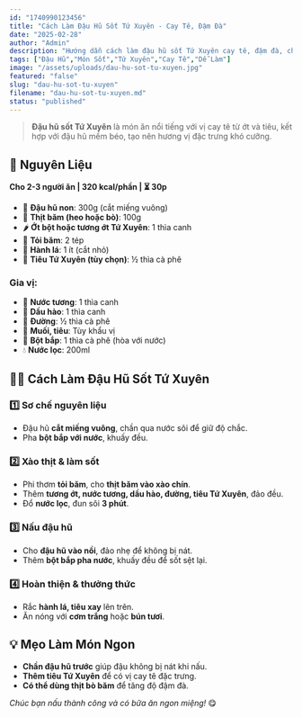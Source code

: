 ```yaml
---
id: "1740990123456"
title: "Cách Làm Đậu Hũ Sốt Tứ Xuyên - Cay Tê, Đậm Đà"
date: "2025-02-28"
author: "Admin"
description: "Hướng dẫn cách làm đậu hũ sốt Tứ Xuyên cay tê, đậm đà, chuẩn vị Trung Hoa, ăn kèm cơm trắng cực ngon."
tags: ["Đậu Hũ","Món Sốt","Tứ Xuyên","Cay Tê","Dễ Làm"]
image: "/assets/uploads/dau-hu-sot-tu-xuyen.jpg"
featured: "false"
slug: "dau-hu-sot-tu-xuyen"
filename: "dau-hu-sot-tu-xuyen.md"
status: "published"
---
```

> **Đậu hũ sốt Tứ Xuyên** là món ăn nổi tiếng với vị cay tê từ ớt và tiêu, kết hợp với đậu hũ mềm béo, tạo nên hương vị đặc trưng khó cưỡng.

## 🛒 **Nguyên Liệu**  
**Cho 2-3 người ăn | 320 kcal/phần | ⏳ 30p**  

- 🥢 **Đậu hũ non**: 300g (cắt miếng vuông)  
- 🥩 **Thịt băm (heo hoặc bò)**: 100g  
- 🌶️ **Ớt bột hoặc tương ớt Tứ Xuyên**: 1 thìa canh  
- 🧄 **Tỏi băm**: 2 tép  
- 🧅 **Hành lá**: 1 ít (cắt nhỏ)  
- 🌿 **Tiêu Tứ Xuyên (tùy chọn)**: ½ thìa cà phê  

### Gia vị:  
- 🥄 **Nước tương**: 1 thìa canh  
- 🥢 **Dầu hào**: 1 thìa canh  
- 🍯 **Đường**: ½ thìa cà phê  
- 🧂 **Muối, tiêu**: Tùy khẩu vị  
- 🥄 **Bột bắp**: 1 thìa cà phê (hòa với nước)  
- 💧 **Nước lọc**: 200ml  

## 👩‍🍳 **Cách Làm Đậu Hũ Sốt Tứ Xuyên**  

### 1️⃣ **Sơ chế nguyên liệu**  
- Đậu hũ **cắt miếng vuông**, chần qua nước sôi để giữ độ chắc.  
- Pha **bột bắp với nước**, khuấy đều.  

### 2️⃣ **Xào thịt & làm sốt**  
- Phi thơm **tỏi băm**, cho **thịt băm vào xào chín**.  
- Thêm **tương ớt, nước tương, dầu hào, đường, tiêu Tứ Xuyên**, đảo đều.  
- Đổ **nước lọc**, đun sôi **3 phút**.  

### 3️⃣ **Nấu đậu hũ**  
- Cho **đậu hũ vào nồi**, đảo nhẹ để không bị nát.  
- Thêm **bột bắp pha nước**, khuấy đều để sốt sệt lại.  

### 4️⃣ **Hoàn thiện & thưởng thức**  
- Rắc **hành lá, tiêu xay** lên trên.  
- Ăn nóng với **cơm trắng** hoặc **bún tươi**.  

## 💡 **Mẹo Làm Món Ngon**  
- **Chần đậu hũ trước** giúp đậu không bị nát khi nấu.  
- **Thêm tiêu Tứ Xuyên** để có vị cay tê đặc trưng.  
- **Có thể dùng thịt bò băm** để tăng độ đậm đà.  

*Chúc bạn nấu thành công và có bữa ăn ngon miệng!* 😋